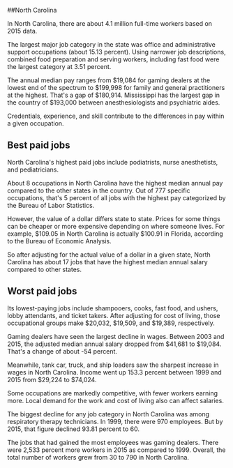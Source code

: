 

##North Carolina

In North Carolina, there are about 4.1 million full-time workers based on 2015 data.

The largest major job category in the state was <span class='occ_title_em state'>office and administrative support occupations</span> (about 15.13 percent). Using narrower job descriptions, <span class='occ_title_em state'>combined food preparation and serving workers, including fast food</span> were the largest category at 3.51 percent.
               
The annual median pay ranges from $19,084 for <span class='occ_title_em state'>gaming dealers</span> at the lowest end of the spectrum to  $199,998 for <span class='occ_title_em state'>family and general practitioners</span> at the highest. That's a gap of $180,914. Mississippi has the largest gap in the country of $193,000 between <span class='occ_title_em state'>anesthesiologists and psychiatric aides</span>.
          
Credentials, experience, and skill contribute to the differences in pay within a given occupation.

## Best paid jobs
North Carolina's highest paid jobs include <span class='occ_title_em state'>podiatrists, nurse anesthetists</span>, and <span class='occ_title_em state'>pediatricians</span>.
               
About 8 occupations in North Carolina have the highest median annual pay compared to the other states in the country. Out of 777 specific occupations, that's 5 percent of all jobs with the highest pay categorized by the Bureau of Labor Statistics.
               
However, the value of a dollar differs state to state. Prices for some things can be cheaper or more expensive depending on where someone lives. For example, $109.05 in North Carolina is actually $100.91 in Florida, according to the Bureau of Economic Analysis.
               
So after adjusting for the actual value of a dollar in a given state, North Carolina has about 17 jobs that have the highest median annual salary compared to other states.
               
## Worst paid jobs

Its lowest-paying jobs include <span class='occ_title_em state'>shampooers</span>, <span class='occ_title_em state'>cooks, fast food</span>, and <span class='occ_title_em state'>ushers, lobby attendants, and ticket takers</span>. After adjusting for cost of living, those occupational groups make $20,032,  $19,509, and  $19,389, respectively.
               
<span class='occ_title_em state'>Gaming dealers</span> have seen the largest decline in wages. Between 2003 and 2015, the adjusted median annual salary dropped from $41,681 to $19,084. That's a change of about -54 percent.
               
Meanwhile, <span class='occ_title_em state'>tank car, truck, and ship loaders</span> saw the sharpest increase in wages in North Carolina. Income went up 153.3 percent between 1999 and 2015 from $29,224 to $74,024.

Some occupations are markedly competitive, with fewer workers earning more. Local demand for the work and cost of living also can affect salaries.

            
The biggest decline for any job category in North Carolina was among <span class='occ_title_em state'>respiratory therapy technicians</span>. In 1999, there were 970 employees. But by 2015, that figure declined 93.81 percent to 60. 
               
The jobs that had gained the most employees was gaming dealers. There were 2,533 percent more workers in 2015 as compared to 1999. Overall, the total number of workers grew from 30 to 790 in North Carolina.
